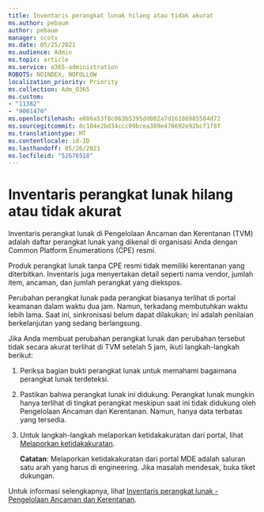```yaml
---
title: Inventaris perangkat lunak hilang atau tidak akurat
ms.author: pebaum
author: pebaum
manager: scotv
ms.date: 05/25/2021
ms.audience: Admin
ms.topic: article
ms.service: o365-administration
ROBOTS: NOINDEX, NOFOLLOW
localization_priority: Priority
ms.collection: Adm_O365
ms.custom:
- "11382"
- "9001470"
ms.openlocfilehash: e886a53f8c063b5395dd002a7d16186985584d72
ms.sourcegitcommit: 0c104e2bd34ccc09bcea389e470692e92bcf1f8f
ms.translationtype: MT
ms.contentlocale: id-ID
ms.lasthandoff: 05/26/2021
ms.locfileid: "52676518"
---
```

# <a name="software-inventory-is-missing-or-inaccurate"></a>Inventaris perangkat lunak hilang atau tidak akurat

Inventaris perangkat lunak di Pengelolaan Ancaman dan Kerentanan (TVM) adalah daftar perangkat lunak yang dikenal di organisasi Anda dengan Common Platform Enumerations (CPE) resmi.

Produk perangkat lunak tanpa CPE resmi tidak memiliki kerentanan yang diterbitkan. Inventaris juga menyertakan detail seperti nama vendor, jumlah item, ancaman, dan jumlah perangkat yang diekspos.

Perubahan perangkat lunak pada perangkat biasanya terlihat di portal keamanan dalam waktu dua jam. Namun, terkadang membutuhkan waktu lebih lama. Saat ini, sinkronisasi belum dapat dilakukan; ini adalah penilaian berkelanjutan yang sedang berlangsung.

Jika Anda membuat perubahan perangkat lunak dan perubahan tersebut tidak secara akurat terlihat di TVM setelah 5 jam, ikuti langkah-langkah berikut:

1. Periksa bagian bukti perangkat lunak untuk memahami bagaimana perangkat lunak terdeteksi.
1. Pastikan bahwa perangkat lunak ini didukung. Perangkat lunak mungkin hanya terlihat di tingkat perangkat meskipun saat ini tidak didukung oleh Pengelolaan Ancaman dan Kerentanan. Namun, hanya data terbatas yang tersedia.
1. Untuk langkah-langkah melaporkan ketidakakuratan dari portal, lihat [Melaporkan ketidakakuratan](/microsoft-365/security/defender-endpoint/tvm-software-inventory?view=o365-worldwide#report-inaccuracy).
   
    **Catatan**: Melaporkan ketidakakuratan dari portal MDE adalah saluran satu arah yang harus di engineering. Jika masalah mendesak, buka tiket dukungan.

Untuk informasi selengkapnya, lihat [Inventaris perangkat lunak - Pengelolaan Ancaman dan Kerentanan](/microsoft-365/security/defender-endpoint/tvm-software-inventory).